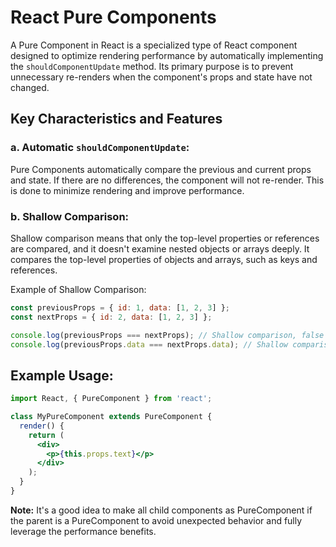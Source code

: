 

# React Pure Components

A Pure Component in React is a specialized type of React component designed to optimize rendering performance by automatically implementing the `shouldComponentUpdate` method. Its primary purpose is to prevent unnecessary re-renders when the component's props and state have not changed.

## Key Characteristics and Features

### a. Automatic `shouldComponentUpdate`:

Pure Components automatically compare the previous and current props and state. If there are no differences, the component will not re-render. This is done to minimize rendering and improve performance.

### b. Shallow Comparison:

Shallow comparison means that only the top-level properties or references are compared, and it doesn't examine nested objects or arrays deeply. It compares the top-level properties of objects and arrays, such as keys and references.

Example of Shallow Comparison:

```javascript
const previousProps = { id: 1, data: [1, 2, 3] };
const nextProps = { id: 2, data: [1, 2, 3] };

console.log(previousProps === nextProps); // Shallow comparison, false
console.log(previousProps.data === nextProps.data); // Shallow comparison, true
```

## Example Usage:

```jsx
import React, { PureComponent } from 'react';

class MyPureComponent extends PureComponent {
  render() {
    return (
      <div>
        <p>{this.props.text}</p>
      </div>
    );
  }
}
```

**Note:** It's a good idea to make all child components as PureComponent if the parent is a PureComponent to avoid unexpected behavior and fully leverage the performance benefits.

